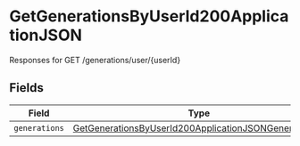 # GetGenerationsByUserId200ApplicationJSON

Responses for GET /generations/user/{userId}


## Fields

| Field                                                                                                                                   | Type                                                                                                                                    | Required                                                                                                                                | Description                                                                                                                             |
| --------------------------------------------------------------------------------------------------------------------------------------- | --------------------------------------------------------------------------------------------------------------------------------------- | --------------------------------------------------------------------------------------------------------------------------------------- | --------------------------------------------------------------------------------------------------------------------------------------- |
| `generations`                                                                                                                           | [GetGenerationsByUserId200ApplicationJSONGenerations](../../models/operations/getgenerationsbyuserid200applicationjsongenerations.md)[] | :heavy_minus_sign:                                                                                                                      | N/A                                                                                                                                     |